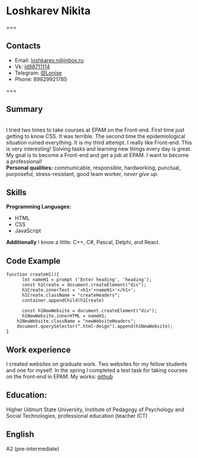 # Loshkarev Nikita 
===
## Contacts

* Email: [loshkarev.n@inbox.ru](mailto:loshkarev.n@inbox.ru)
* Vk: [id98711114](https://vk.com/id98711114)
* Telegram: [@Lonise](https://t.me/Lonise)
* Phone: 89829921785

===
## Summary
\
I tried two times to take courses at EPAM on the Front-end.
First time just getting to know CSS. It was terrible.
The second time the epidemiological situation ruined everything.
It is my third attempt. I really like Front-end. This is very interesting! 
Solving tasks and learning new things every day is great. 
My goal is to become a Front-end and get a job at EPAM.
I want to become a professional!
\
**Personal qualities:** communicable, responsible, hardworking, punctual, purposeful, stress-resistant,  good team worker, *never give up*. 

## Skills

**Programming Languages:**
* HTML
* CSS 
* JavaScript

**Additionally**
I know a little: C++, C#, Pascal, Delphi, and React.

## Code Example

```
function createH1(){
      let nameH1 = prompt ('Enter heading', 'heading');
      const h1Create = document.createElement("div");
      h1Create.innerText = '<h1>'+nameH1+'</h1>';
      h1Create.className = "createHeaders";
      container.appendChild(h1Create)

      const h1NewWebsite = document.createElement("div");
      h1NewWebsite.innerHTML = nameH1;
    h1NewWebsite.className = "newWebsiteHeaders";
    document.querySelector(".html-deign").append(h1NewWebsite);
}
```

## Work experience

I created websites on graduate work. Two websites for my fellow students and one for myself. In the spring I completed a test task for taking courses on the front-end in EPAM. 
My works: [github](https://github.com/Lonise/myWorks.git)
 
## Education: 
Higher 
Udmurt State University, 
Institute of Pedagogy of Psychology and Social Technologies, 
professional education (teacher IСT)
 
## English 
А2 (pre-intermediate)

